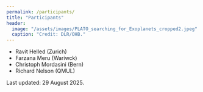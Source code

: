 ```yaml
---
permalink: /participants/
title: "Participants"
header:
  image: "/assets/images/PLATO_searching_for_Exoplanets_cropped2.jpeg"
  caption: "Credit: DLR/OHB."
---
```


- Ravit Helled (Zurich)
- Farzana Meru (Wariwck)
- Christoph Mordasini (Bern)
- Richard Nelson (QMUL)


<!--

- Juanita Antilen (University College London)
- Fabiola Antonietta Gerosa (University College London)
- Richard Booth (University of Leeds)
- George Blaylock-Squibbs (University of Lancashire)
- Joshua Brown (DAMTP, University of Cambridge)
- Mattias Brynjell-Rahkola (DAMTP, University of Cambridge)
- Kan Chen (University College London)
- Jessica Copeland (University of Hertfordshire)
- Amelia Cordwell (DAMTP, University of Cambridge)
- Matt Cusack (Cardiff University)
- Belinda Damian (University of St Andrews)
- Anuroop Dasgupta (European Southern Observatory)
- Maria de Juan Ovelar (University of Warwick)
- Timmy Delage (Imperial College London)
- Javiera K. Díaz-Berríos (University of Leeds)
- Lucy Evans (University of Leeds)
- Jay Farihi (University College London)
- Amena Faruqi (University of Warwick)
- Jan Forbrich (University of Hertfordshire)
- Emmanuel Greenfield (Imperial College London)
- Jane Greaves (Cardiff University)
- Saumya Gupta (Queen Mary University of London)
- Thomas Haworth (Queen Mary University of London)
- Loren E Held (DAMTP, University of Cambridge)
- Benjamin Homewood (University of Exeter)
- Daniela Iglesias (University of Leeds)
- Heather Johnston (University of Exeter)
- Jessy Jose (Indian Institute of Science Education & Research Tirupati)
- Hugh Jones (University of Hertfordshire)
- Zuzanna Jonczyk (University of Leeds)
- Thomas Jannaud (DAMTP, University of Cambridge)
- Till Kaeufer (University of Exeter)
- Conall Kavanagh (University of Leeds)
- Minjae Kim (MSSL, UCL)
- Michael Kuhn (University of Hertfordshire)
- Adam Koval (Institute for Astronomy, University of Edinburgh)
- Martin Krause (University of Hertfordshire)
- Cat Leedham (University of Cambridge)
- Hans Lee (University of Leicester)
- Joshua Lovell (CfA, Harvard-Smithsonian)
- Patricia Luppe (Trinity College Dublin)
- Sorcha Mac Manamon (Trinity College Dublin)
- Niamh Mallaghan (Queen's University Belfast)
- Jonathan Marshall (Academia Sinica, Institute of Astronomy and Astrophysics)
- Maria Jose Maureira (MPE)
- Katie Milsom (University of Exeter)
- Tamara Molyarova (University of Leeds)
- Subhanjoy Mohanty (Imperial College London)
- Calum Morris (Universidad de Valparaíso)
- Hariharan Muthu (University of Hertfordshire)
- Richard Nelson (Queen Mary University of London)
- Hiba Tu Noor (University College London)
- James Owen (Imperial College London)
- Eoin O'Kelly (University of Hertfordshire)
- Sébastien Paine (Queen Mary University of London)
- Olja Panic (University of Leeds)
- Zoe Parker (University of Leeds)
- Tim Pearce (University of Warwick)
- Tyger Peake (QMUL)
- Anna Penzlin (LMU Munich)
- Vasundhara Prasad (University of Cambridge)
- Anusha Ravikumar (University of Western Ontario)
- Isaac Radley (University of Leeds)
- Pratishtha Rawat (University of Warwick)
- Akshay Robert (University College London)
- Zoe Roumeliotis (Trinity College Dublin)
- Sahl Rowther (University of Leicester)
- Anibal Sierra (University College London)
- Simran Singh (University of Hertfordshire)
- Max Sommer (University of Stuttgart)
- Andrew Swan (University of Warwick)
- Matthew Teasdale (University of Central Lancashire)
- Simin Tong (University of Leicester)
- Miguel Vioque (European Southern Observatory)
- Emma Whelan (University of Maynooth)
- Joe Williams (University of Exeter)
- Morgan Williams (Imperial College London)
- Andrew Winter (Queen Mary University of London)
- Yinhao Wu (University of Leicester)
- Alison Young (University of Leeds)
- Luyao Zhang (University of Leicester)
- Gabriella Zsidi (University of Hertfordshire)

[- James Miley (Joint ALMA Observatory)]: #

-->

Last updated: 29 August 2025.

